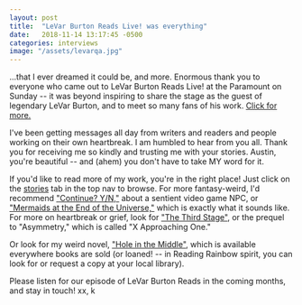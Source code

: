 ```yaml
---
layout: post
title:  "LeVar Burton Reads Live! was everything"
date:   2018-11-14 13:17:45 -0500
categories: interviews
image: "/assets/levarqa.jpg"
---
```


...that I ever dreamed it could be, and more. Enormous thank you to everyone who came out to LeVar Burton Reads Live! at the Paramount on Sunday -- it was beyond inspiring to share the stage as the guest of legendary LeVar Burton, and to meet so many fans of his work. [Click for more.][more]

I've been getting messages all day from writers and readers and people working on their own heartbreak. I am humbled to hear from you all. Thank you for receiving me so kindly and trusting me with your stories. Austin, you're beautiful -- and (ahem) you don't have to take MY word for it.

If you'd like to read more of my work, you're in the right place! Just click on the [stories][stories] tab in the top nav to browse. For more fantasy-weird, I'd recommend ["Continue? Y/N,"][npc] about a sentient video game NPC, or ["Mermaids at the End of the Universe,"][mermaid] which is exactly what it sounds like. For more on heartbreak or grief, look for ["The Third Stage"][stage], or the prequel to "Asymmetry," which is called "X Approaching One."

Or look for my weird novel, ["Hole in the Middle"][book], which is available everywhere books are sold (or loaned! -- in Reading Rainbow spirit, you can look for or request a copy at your local library).

Please listen for our episode of LeVar Burton Reads in the coming months, and stay in touch! xx, k

[book]: http://kendrafortmeyer.com/book/
[levar]: http://www.levarburtonpodcast.com/
[more]: http://kendrafortmeyer.com/interviews/2018/11/14/levarburtonreads.html
[stories]: http://kendrafortmeyer.com/fiction/
[npc]: http://the-toast.net/2015/05/04/continue-yn-a-short-story/
[mermaid]: http://the-toast.net/2015/02/25/mermaids-end-universe/
[stage]: http://www.paperdarts.org/literary-magazine/2016/12/30/the-third-stage
[x]: https://pankmagazine.com/piece/x-approaching-one/
